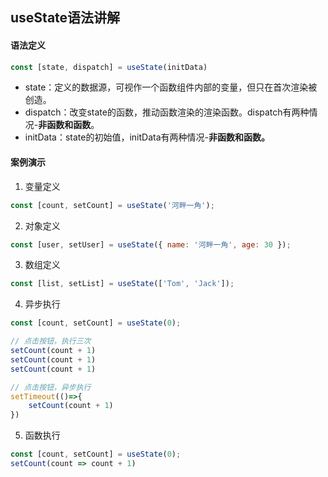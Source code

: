 ## useState语法讲解

#### 语法定义

```js
const [state, dispatch] = useState(initData)
```

- state：定义的数据源，可视作一个函数组件内部的变量，但只在首次渲染被创造。
- dispatch：改变state的函数，推动函数渲染的渲染函数。dispatch有两种情况-**非函数和函数**。
- initData：state的初始值，initData有两种情况-**非函数和函数。**



#### 案例演示

1. 变量定义

```js
const [count, setCount] = useState('河畔一角');
```

2. 对象定义

```js
const [user, setUser] = useState({ name: '河畔一角', age: 30 });
```

3. 数组定义

```js
const [list, setList] = useState(['Tom', 'Jack']);
```

4. 异步执行

```js
const [count, setCount] = useState(0);

// 点击按钮，执行三次
setCount(count + 1)
setCount(count + 1)
setCount(count + 1)

// 点击按钮，异步执行
setTimeout(()=>{
    setCount(count + 1)
})
```

5. 函数执行

```js
const [count, setCount] = useState(0);
setCount(count => count + 1)
```
